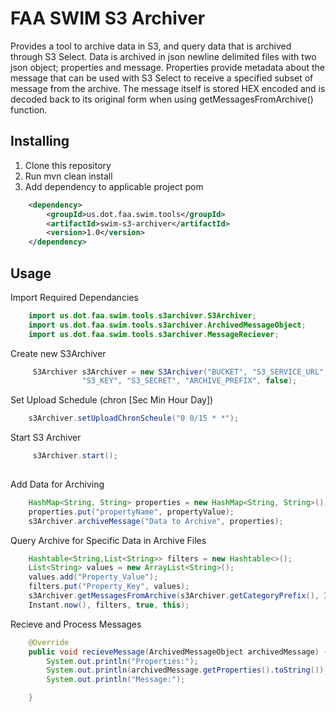 # FAA SWIM S3 Archiver

Provides a tool to archive data in S3, and query data that is archived through S3 Select. Data is archived in json newline delimited files with two json object; properties and message. Properties provide metadata about the message that can be used with S3 Select to receive a specified subset of message from the archive. The message itself is stored HEX encoded and is decoded back to its original form when using getMessagesFromArchive() function. 

## Installing

  1. Clone this repository
  2. Run mvn clean install
  3. Add dependency to applicable project pom

```xml
	<dependency>
		<groupId>us.dot.faa.swim.tools</groupId>
		<artifactId>swim-s3-archiver</artifactId>
		<version>1.0</version>
	</dependency>
```

## Usage

Import Required Dependancies

```java
	import us.dot.faa.swim.tools.s3archiver.S3Archiver;
	import us.dot.faa.swim.tools.s3archiver.ArchivedMessageObject;
	import us.dot.faa.swim.tools.s3archiver.MessageReciever;	
```

Create new S3Archiver

```java
	 S3Archiver s3Archiver = new S3Archiver("BUCKET", "S3_SERVICE_URL", "S3_REGION",
                "S3_KEY", "S3_SECRET", "ARCHIVE_PREFIX", false);
```

Set Upload Schedule (chron [Sec Min Hour Day])

```java
	s3Archiver.setUploadChronScheule("0 0/15 * *");
```

Start S3 Archiver

```java
	 s3Archiver.start();
	
```

Add Data for Archiving
	

```java
	HashMap<String, String> properties = new HashMap<String, String>();
	properties.put("propertyName", propertyValue);
	s3Archiver.archiveMessage("Data to Archive", properties);
```

Query Archive for Specific Data in Archive Files

```java
	Hashtable<String,List<String>> filters = new Hashtable<>();	
 	List<String> values = new ArrayList<String>();
	values.add("Property_Value");
	filters.put("Property_Key", values);
	s3Archiver.getMessagesFromArchive(s3Archiver.getCategoryPrefix(), Instant.now().minusSeconds(10 * 60 * 60),
    Instant.now(), filters, true, this);
```

Recieve and Process Messages

```java
	@Override
    public void recieveMessage(ArchivedMessageObject archivedMessage) {
        System.out.println("Properties:");
		System.out.println(archivedMessage.getProperties().toString());
		System.out.println("Message:");

    }
```